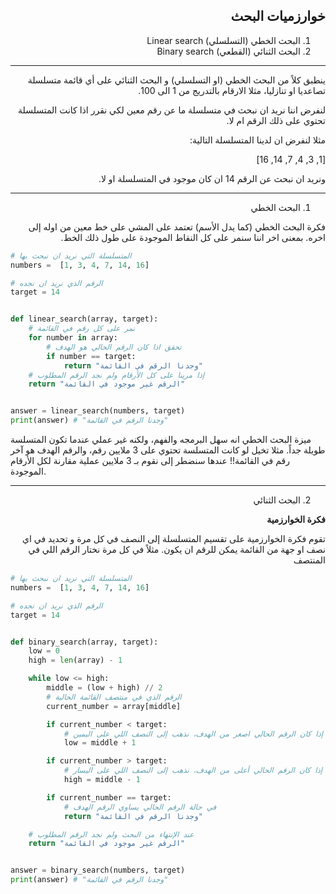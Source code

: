 
<div dir="rtl" lang="ar">

## خوارزميات البحث

1. البحث الخطي (التسلسلي) Linear search
2. البحث الثنائي (القطعي)  Binary search


<hr>

ينطبق كلاً من البحث الخطي (او التسلسلي) و البحث الثنائي على أي قائمة
 متسلسلة تصاعديا او تنازليا، مثلا الارقام بالتدريج من 1 الى 100.

لنفرض اننا نريد ان نبحث في متسلسلة ما عن رقم معين لكي نقرر اذا كانت المتسلسلة تحتوي على ذلك الرقم ام لا.

مثلا  لنفرض ان لدينا المتسلسلة التالية:

[1, 3, 4, 7, 14, 16]

ونريد ان نبحث عن الرقم 14 ان كان موجود في المتسلسلة او لا.


<hr>

1. البحث الخطي

فكرة البحث الخطي (كما يدل الأسم) تعتمد على المشي على خط معين من اوله إلى اخره. بمعنى اخر اننا سنمر على كل النقاط الموجودة على طول ذلك الخط.

</div>

```python
# المتسلسلة التي نريد ان نبحث بها
numbers =  [1, 3, 4, 7, 14, 16]

# الرقم الذي نريد ان نجده
target = 14


def linear_search(array, target):
	# نمر على كل رقم في القائمة
	for number in array:
		# تحقق اذا كان الرقم الحالي هو الهدف
		if number == target:
			return "وجدنا الرقم في القائمة"
	# إذا مرينا على كل الأرقام ولم نجد الرقم المطلوب
	return "الرقم غير موجود في القائمة"


answer = linear_search(numbers, target)
print(answer) # "وجدنا الرقم في القائمة"
```

ميزة البحث الخطي انه سهل البرمجه والفهم، ولكنه غير عملي عندما تكون المتسلسة طويلة جداً. مثلا تخيل لو كانت المتسلسة تحتوي على 3 ملايين رقم، والرقم الهدف هو آخر رقم في القائمة!! عندها سنضطر إلى نقوم بـ 3 ملايين عملية مقارنة لكل الأرقام الموجودة.

<div dir="rtl" lang="ar">

<hr>

2. البحث الثنائي


**فكرة الخوارزمية**

تقوم فكرة الخوارزمية على تقسيم المتسلسلة إلى النصف في كل  مرة و تحديد في اي نصف  او جهة من القائمة يمكن للرقم ان يكون. مثلاً في كل مرة نختار الرقم اللي في المنتصف

</div>

```python
# المتسلسلة التي نريد ان نبحث بها
numbers =  [1, 3, 4, 7, 14, 16]

# الرقم الذي نريد ان نجده
target = 14


def binary_search(array, target):
	low = 0
	high = len(array) - 1

	while low <= high:
		middle = (low + high) // 2
		# الرقم الذي في منتصف القائمة الحالية
		current_number = array[middle]

		if current_number < target:
			# إذا كان الرقم الحالي اصغر من الهدف، نذهب إلى النصف اللي على اليمين
			low = middle + 1

		if current_number > target:
			# إذا كان الرقم الحالي أعلى من الهدف، نذهب إلى النصف اللي على اليسار
			high = middle - 1

		if current_number == target:
			# في حالة الرقم الحالي يساوي الرقم الهدف
			return "وجدنا الرقم في القائمة"

	# عند الإنتهاء من البحث ولم نجد الرقم المطلوب
	return "الرقم غير موجود في القائمة"


answer = binary_search(numbers, target)
print(answer) # "وجدنا الرقم في القائمة"

```
